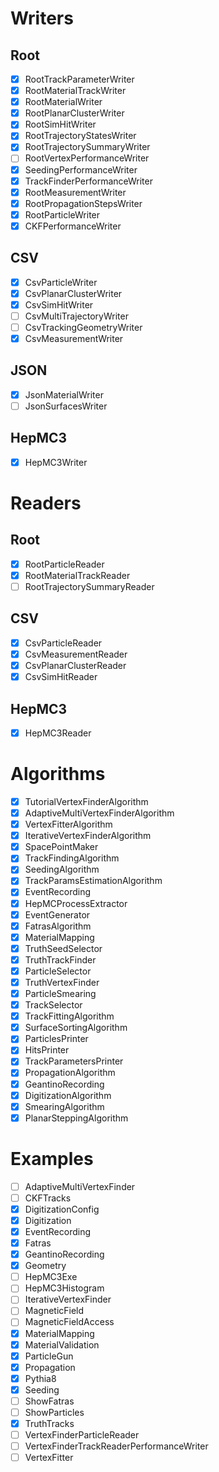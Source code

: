 # Writers
## Root
- [x] RootTrackParameterWriter
- [x] RootMaterialTrackWriter
- [x] RootMaterialWriter
- [x] RootPlanarClusterWriter
- [x] RootSimHitWriter
- [x] RootTrajectoryStatesWriter
- [x] RootTrajectorySummaryWriter
- [ ] RootVertexPerformanceWriter
- [x] SeedingPerformanceWriter
- [x] TrackFinderPerformanceWriter
- [x] RootMeasurementWriter
- [x] RootPropagationStepsWriter
- [x] RootParticleWriter
- [x] CKFPerformanceWriter

## CSV
- [x] CsvParticleWriter
- [x] CsvPlanarClusterWriter
- [x] CsvSimHitWriter
- [ ] CsvMultiTrajectoryWriter
- [ ] CsvTrackingGeometryWriter
- [x] CsvMeasurementWriter

## JSON
- [x] JsonMaterialWriter
- [ ] JsonSurfacesWriter

## HepMC3
- [x] HepMC3Writer

# Readers
## Root
- [x] RootParticleReader
- [x] RootMaterialTrackReader
- [ ] RootTrajectorySummaryReader

## CSV
- [x] CsvParticleReader
- [x] CsvMeasurementReader
- [x] CsvPlanarClusterReader
- [x] CsvSimHitReader

## HepMC3
- [x] HepMC3Reader

# Algorithms
- [x] TutorialVertexFinderAlgorithm
- [x] AdaptiveMultiVertexFinderAlgorithm
- [x] VertexFitterAlgorithm
- [x] IterativeVertexFinderAlgorithm
- [x] SpacePointMaker
- [x] TrackFindingAlgorithm
- [x] SeedingAlgorithm
- [x] TrackParamsEstimationAlgorithm
- [x] EventRecording
- [x] HepMCProcessExtractor
- [x] EventGenerator
- [x] FatrasAlgorithm
- [x] MaterialMapping
- [x] TruthSeedSelector
- [x] TruthTrackFinder
- [x] ParticleSelector
- [x] TruthVertexFinder
- [x] ParticleSmearing
- [x] TrackSelector
- [x] TrackFittingAlgorithm
- [x] SurfaceSortingAlgorithm
- [x] ParticlesPrinter
- [x] HitsPrinter
- [x] TrackParametersPrinter
- [x] PropagationAlgorithm
- [x] GeantinoRecording
- [x] DigitizationAlgorithm
- [x] SmearingAlgorithm
- [x] PlanarSteppingAlgorithm

# Examples

- [ ] AdaptiveMultiVertexFinder
- [ ] CKFTracks
- [x] DigitizationConfig
- [x] Digitization
- [x] EventRecording
- [x] Fatras
- [x] GeantinoRecording
- [x] Geometry
- [ ] HepMC3Exe
- [ ] HepMC3Histogram
- [ ] IterativeVertexFinder
- [ ] MagneticField
- [ ] MagneticFieldAccess
- [x] MaterialMapping
- [x] MaterialValidation
- [x] ParticleGun
- [x] Propagation
- [x] Pythia8
- [x] Seeding
- [ ] ShowFatras
- [ ] ShowParticles
- [x] TruthTracks
- [ ] VertexFinderParticleReader
- [ ] VertexFinderTrackReaderPerformanceWriter
- [ ] VertexFitter